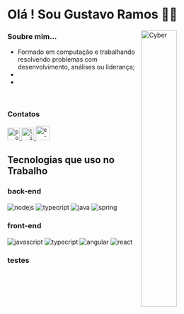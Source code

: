 # Olá ! Sou Gustavo Ramos 👨‍💻

<img align="right" width="40%" src="https://media3.giphy.com/media/v1.Y2lkPTc5MGI3NjExcHkyMXlrcHloYmJ5bW8xdW1sY25zNXFrZXU4Mm9ma2hsc2xxOGpsbCZlcD12MV9pbnRlcm5hbF9naWZfYnlfaWQmY3Q9Zw/qgQUggAC3Pfv687qPC/giphy.gif" alt="Cyber" />

### Soubre mim...
- Formado em computação e trabalhando resolvendo problemas com desenvolvimento, análises ou liderança;
- 
- 

<br>

### Contatos
<a href="https://medium.com/@gustavoramosdesousa">
  <code><img alt="portfolio" width="28" src="https://cdn.iconscout.com/icon/free/png-512/free-medium-3855923-3201557.png?f=avif&w=256" /></code>
</a>

<a href="https://www.linkedin.com/in/gustavoramosdesousa">
  <code><img alt="linkedin" width="28" src="https://cdn.iconscout.com/icon/free/png-512/linkedin-162-498418.png" /></code>
</a>

<a href="mailto:gustavogrs@gmail.com">
  <code><img alt="e-mail" width="32" src="https://cdn.iconscout.com/icon/free/png-512/free-email-531-433577.png?f=avif&w=256" /></code>
</a>


## Tecnologias que uso no Trabalho
### back-end
<div style="display: inline_block">
  <img align="center" alt="nodejs" src="https://img.shields.io/badge/Node.js-43853D?style=for-the-badge&logo=node.js&logoColor=white" />
  <img align="center" alt="typecript" src="https://img.shields.io/badge/TypeScript-007ACC?style=for-the-badge&logo=typescript&logoColor=white" />
  <img align="center" alt="java" src="https://img.shields.io/badge/Java-ED8B00?style=for-the-badge&logo=openjdk&logoColor=white" />
  <img align="center" alt="spring" src="https://img.shields.io/badge/Spring-6DB33F?style=for-the-badge&logo=spring&logoColor=white" />
</div>

### front-end

<div style="display: inline_block">
  <img align="center" alt="javascript" src="https://img.shields.io/badge/JavaScript-F7DF1E?style=for-the-badge&logo=javascript&logoColor=black" />
  <img align="center" alt="typecript" src="https://img.shields.io/badge/TypeScript-007ACC?style=for-the-badge&logo=typescript&logoColor=white" />
  <img align="center" alt="angular" src="https://img.shields.io/badge/Angular-DD0031?style=for-the-badge&logo=angular&logoColor=white" />
  <img align="center" alt="react" src="https://img.shields.io/badge/React-20232A?style=for-the-badge&logo=react&logoColor=61DAFB" />
</div>

### testes
